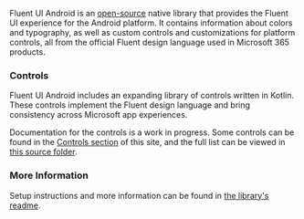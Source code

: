 Fluent UI Android is an [open-source](https://github.com/OfficeDev/ui-fabric-android) native library that provides the Fluent UI experience for the Android platform. It contains information about colors and typography, as well as custom controls and customizations for platform controls, all from the official Fluent design language used in Microsoft 365 products.

### Controls

Fluent UI Android includes an expanding library of controls written in Kotlin. These controls implement the Fluent design language and bring consistency across Microsoft app experiences.

Documentation for the controls is a work in progress. Some controls can be found in the [Controls section](#/controls/android) of this site, and the full list can be viewed in [this source folder](https://github.com/OfficeDev/ui-fabric-android/blob/master/OfficeUIFabric/src/main/java/com/microsoft/officeuifabric).

### More Information

Setup instructions and more information can be found in [the library's readme](https://github.com/OfficeDev/ui-fabric-android#readme).
